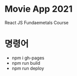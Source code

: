 # Movie App 2021

React JS Fundaemetals Course

# 명령어

- npm i gh-pages
- npm run build
- npm run deploy
